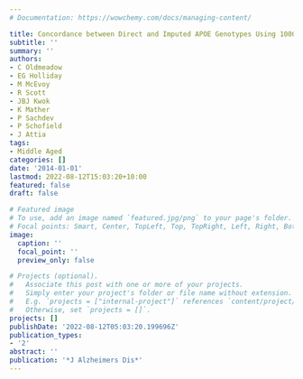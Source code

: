 ```yaml
---
# Documentation: https://wowchemy.com/docs/managing-content/

title: Concordance between Direct and Imputed APOE Genotypes Using 1000 Genomes Data.
subtitle: ''
summary: ''
authors:
- C Oldmeadow
- EG Holliday
- M McEvoy
- R Scott
- JBJ Kwok
- K Mather
- P Sachdev
- P Schofield
- J Attia
tags:
- Middle Aged
categories: []
date: '2014-01-01'
lastmod: 2022-08-12T15:03:20+10:00
featured: false
draft: false

# Featured image
# To use, add an image named `featured.jpg/png` to your page's folder.
# Focal points: Smart, Center, TopLeft, Top, TopRight, Left, Right, BottomLeft, Bottom, BottomRight.
image:
  caption: ''
  focal_point: ''
  preview_only: false

# Projects (optional).
#   Associate this post with one or more of your projects.
#   Simply enter your project's folder or file name without extension.
#   E.g. `projects = ["internal-project"]` references `content/project/deep-learning/index.md`.
#   Otherwise, set `projects = []`.
projects: []
publishDate: '2022-08-12T05:03:20.199696Z'
publication_types:
- '2'
abstract: ''
publication: '*J Alzheimers Dis*'
---
```

